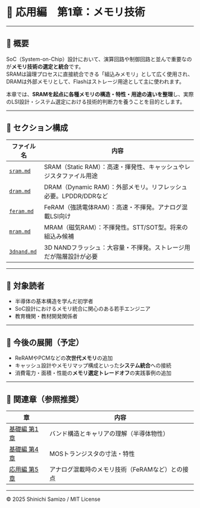 # 💾 応用編　第1章：メモリ技術

---

## 📘 概要

SoC（System-on-Chip）設計において、演算回路や制御回路と並んで重要なのが**メモリ技術の選定と統合**です。  
SRAMは論理プロセスに直接統合できる「組込みメモリ」として広く使用され、DRAMは外部メモリとして、Flashはストレージ用途として主に使われます。

本章では、**SRAMを起点に各種メモリの構造・特性・用途の違いを整理**し、実際のLSI設計・システム選定における技術的判断力を養うことを目的とします。

---

## 📂 セクション構成

| ファイル名 | 内容 |
|------------|------|
| [`sram.md`](./sram.md)       | SRAM（Static RAM）：高速・揮発性、キャッシュやレジスタファイル用途 |
| [`dram.md`](./dram.md)       | DRAM（Dynamic RAM）：外部メモリ。リフレッシュ必要。LPDDR/DDRなど |
| [`feram.md`](./feram.md)     | FeRAM（強誘電体RAM）：高速・不揮発。アナログ混載LSI向け |
| [`mram.md`](./mram.md)       | MRAM（磁気RAM）：不揮発性。STT/SOT型。将来の組込み候補 |
| [`3dnand.md`](./3dnand.md)   | 3D NANDフラッシュ：大容量・不揮発。ストレージ用だが階層設計が必要 |

---

## 🎯 対象読者

- 半導体の基本構造を学んだ初学者
- SoC設計におけるメモリ統合に関心のある若手エンジニア
- 教育機関・教材開発関係者

---

## 🔧 今後の展開（予定）

- ReRAMやPCMなどの**次世代メモリ**の追加
- キャッシュ設計やメモリマップ構成といった**システム統合**への接続
- 消費電力・面積・性能の**メモリ選定トレードオフ**の実践事例の追加

---

## 🔗 関連章（参照推奨）

| 章 | 内容 |
|----|------|
| [基礎編 第1章](../chapter1_materials/) | バンド構造とキャリアの理解（半導体物性） |
| [基礎編 第4章](../chapter4_mos_characteristics/) | MOSトランジスタの寸法・特性 |
| [応用編 第5章](../d_chapter5_analog_mixed_signal/) | アナログ混載時のメモリ技術（FeRAMなど）との接点 |

---

© 2025 Shinichi Samizo / MIT License
